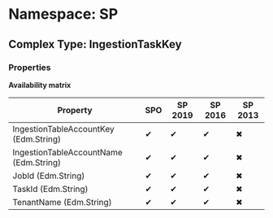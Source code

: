 # Namespace: SP

## Complex Type: IngestionTaskKey

### Properties

**Availability matrix**

Property | SPO | SP 2019 | SP 2016 | SP 2013
----------|-----|---------|---------|--------
IngestionTableAccountKey (Edm.String) | ✔ | ✔ | ✔ | ✖
IngestionTableAccountName (Edm.String) | ✔ | ✔ | ✔ | ✖
JobId (Edm.String) | ✔ | ✔ | ✔ | ✖
TaskId (Edm.String) | ✔ | ✔ | ✔ | ✖
TenantName (Edm.String) | ✔ | ✔ | ✔ | ✖
